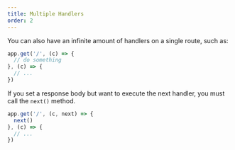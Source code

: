 ```yaml
---
title: Multiple Handlers
order: 2
---
```


You can also have an infinite amount of handlers on a single route, such as:

```ts
app.get('/', (c) => {
  // do something
}, (c) => {
  // ...
})
```

If you set a response body but want to execute the next handler, you must call the `next()` method.

```ts
app.get('/', (c, next) => {
  next()
}, (c) => {
  // ...
})
```

